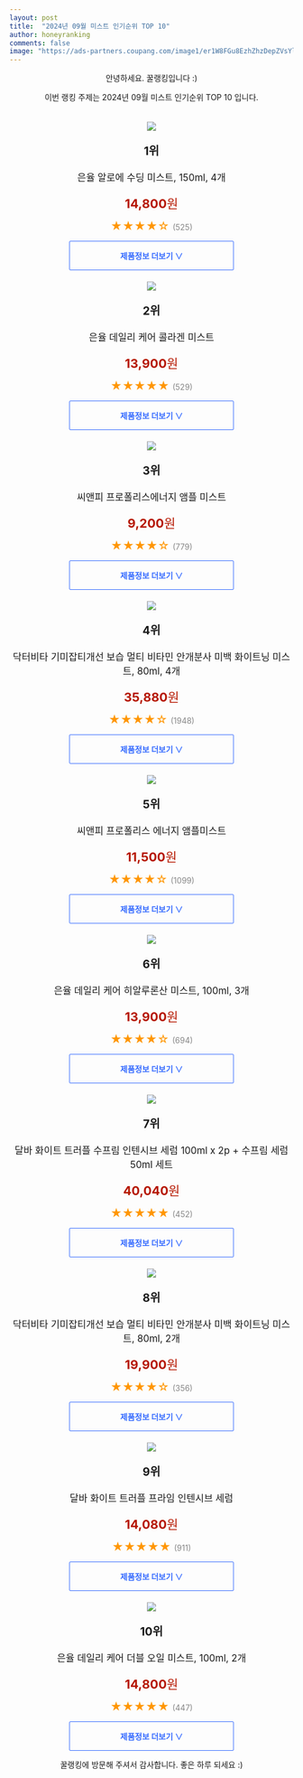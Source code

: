 ```yaml
---
layout: post
title:  "2024년 09월 미스트 인기순위 TOP 10"
author: honeyranking
comments: false
image: "https://ads-partners.coupang.com/image1/er1W8FGu8EzhZhzDepZVsYlubc4UI7nUOqSSaISj-mvGxBZhFETMgfisZVwDEW0zjC3ym4U5Lg0m1rDNpOhkwBNcNmm9N_C82RkDVd2GARl5DQ6Y1vjU95vkJJLkyQapkE-v3rknd7z9en8nPviI0Zbwq9cMzS_yl1QDjcF9-rZrxukuNGT8DeOj1XH3KXnPWCtLjf2Zio5obyCFDQL7apy91sSaGJu6-Xw15-dtXAMoUOjQXcCRSBFl2LuJgdXlynunrWrEEl674-sSakJd9ZsFYaYjjg0knvrWvqHs"
---
```

<p style="text-align: center;">안녕하세요. 꿀랭킹입니다 :)</p>
<p style="text-align: center;">이번 랭킹 주제는 2024년 09월 미스트 인기순위 TOP 10 입니다.</p><center><img src="https://ads-partners.coupang.com/image1/er1W8FGu8EzhZhzDepZVsYlubc4UI7nUOqSSaISj-mvGxBZhFETMgfisZVwDEW0zjC3ym4U5Lg0m1rDNpOhkwBNcNmm9N_C82RkDVd2GARl5DQ6Y1vjU95vkJJLkyQapkE-v3rknd7z9en8nPviI0Zbwq9cMzS_yl1QDjcF9-rZrxukuNGT8DeOj1XH3KXnPWCtLjf2Zio5obyCFDQL7apy91sSaGJu6-Xw15-dtXAMoUOjQXcCRSBFl2LuJgdXlynunrWrEEl674-sSakJd9ZsFYaYjjg0knvrWvqHs" style="margin-top:20px" /></center><p style="text-align: center; font-size: 20px"><b>1위</b></p><p style="text-align: center; font-size: 17px">은율 알로에 수딩 미스트, 150ml, 4개</p><p style="text-align: center;"><span style="color: #b61800; font-size: 22px;"><b>14,800</b>원</span></p><p style="text-align: center;"><span style="color: #ff9600; font-size: 20px;">★★★★☆ </span><span style="color: #878787;">(525)</span></p><center><a href="https://link.coupang.com/re/AFFSDP?lptag=AF3899140&subid=honeyrank&pageKey=7912979989&itemId=21718136210&vendorItemId=4622133994&traceid=V0-153-befc05500647aff0&clickBeacon=dd1a33c0-7747-11ef-82ba-ad2242ef956c%7E3&requestid=20240920210000739183949547&token=31850C%7CMIXED"><div style="font-size: 14px; display: inline-block; padding: 15px 90px; color: #346aff; border-radius: 2px; border: 1px solid #346aff; cursor: pointer;"><b>제품정보 더보기 &or;</b></div></a></center><center><img src="https://ads-partners.coupang.com/image1/aUqnQirYKAcafNufaX-nG2J_FdzbHTPonXLMfmom9Nv8FJNFguoClRwMh5TjGv18IVZjaaKvpTC7OdX9dMPmGxXYwPtAscsdjk40N9O9LpkX-sDSDeoL-ZaNDJv1T_IqkmpfBUgyJ9W_UoX6M-_JRqBg2C1AtPkFcIVOMUuxaHvrnoA5cXfdWyM9ACJdwNCUuqboTYW5YD0qy3yuxHle39Ql1nA36uSOfapK0EyZUVY7udOi3vBLcqqDYGzuiYDDfo5sovtZsWG25BoL6sxRusQXPJt5jytxO9c=" style="margin-top:20px" /></center><p style="text-align: center; font-size: 20px"><b>2위</b></p><p style="text-align: center; font-size: 17px">은율 데일리 케어 콜라겐 미스트</p><p style="text-align: center;"><span style="color: #b61800; font-size: 22px;"><b>13,900</b>원</span></p><p style="text-align: center;"><span style="color: #ff9600; font-size: 20px;">★★★★★ </span><span style="color: #878787;">(529)</span></p><center><a href="https://link.coupang.com/re/AFFSDP?lptag=AF3899140&subid=honeyrank&pageKey=7912980205&itemId=21718136843&vendorItemId=70504964810&traceid=V0-153-608eee9c38e3422f&requestid=20240920210000739183949547&token=31850C%7CMIXED"><div style="font-size: 14px; display: inline-block; padding: 15px 90px; color: #346aff; border-radius: 2px; border: 1px solid #346aff; cursor: pointer;"><b>제품정보 더보기 &or;</b></div></a></center><center><img src="https://ads-partners.coupang.com/image1/RJWwwmYqyLXPyiIBROF4xt6t4rJCRT0beyV9dl9nmmQBCn_oRrUUjyU8rIk3e6zfjbAgDrJA4js0JFzBC8DeX1SptwaYPqbS4lw0rTV-9tnz-0gbycJ4bGx7p4kjWRQeNUecyg2tmuZvFjES4n7ujwTIKGQRKHDEmkc6DgEBNy_KfguG0K5KU29b1qDy4578zPQzthSdFmiDaHNpGVYS66DL9giO1zXQJMnH35234x0Qshqv_p6R03bJVNZuzPH9Sb5B6UGxDVNWtOvS3F-w_ruRDbuPpp6pUcEg" style="margin-top:20px" /></center><p style="text-align: center; font-size: 20px"><b>3위</b></p><p style="text-align: center; font-size: 17px">씨앤피 프로폴리스에너지 앰플 미스트</p><p style="text-align: center;"><span style="color: #b61800; font-size: 22px;"><b>9,200</b>원</span></p><p style="text-align: center;"><span style="color: #ff9600; font-size: 20px;">★★★★☆ </span><span style="color: #878787;">(779)</span></p><center><a href="https://link.coupang.com/re/AFFSDP?lptag=AF3899140&subid=honeyrank&pageKey=7345667324&itemId=21314948848&vendorItemId=88374438532&traceid=V0-153-1820a8a405b39a13&requestid=20240920210000739183949547&token=31850C%7CMIXED"><div style="font-size: 14px; display: inline-block; padding: 15px 90px; color: #346aff; border-radius: 2px; border: 1px solid #346aff; cursor: pointer;"><b>제품정보 더보기 &or;</b></div></a></center><center><img src="https://ads-partners.coupang.com/image1/Klz0ugOxt-PO6JswKjRTi7Jxe1iSzb8i_iAovMFS-b3dKnRPDXgqCNKcQsnOAf0C9s16KSjPjm3gM7qldfVjMITOdG4UL1V00Fdt6Fv2oSHFypELRx3g0z0yLdq256iGBUycuYTmZ2tAGmkpyHkP699THXSN4kMJHamtntL-o5v8TnV57Zx-sntBS022e80SRLeg9Dyp8maabHoylU6pn6Tzbz_GjENwZQwxxbbUk-LSIK_r-wd0uLpWQCqTGxffROYXqASJJqE3vneHpOesUF4bsMw9ubuxtk6-47-xs7l9EPzsqBcEmUPo6xU_KA==" style="margin-top:20px" /></center><p style="text-align: center; font-size: 20px"><b>4위</b></p><p style="text-align: center; font-size: 17px">닥터비타 기미잡티개선 보습 멀티 비타민 안개분사 미백 화이트닝 미스트, 80ml, 4개</p><p style="text-align: center;"><span style="color: #b61800; font-size: 22px;"><b>35,880</b>원</span></p><p style="text-align: center;"><span style="color: #ff9600; font-size: 20px;">★★★★☆ </span><span style="color: #878787;">(1948)</span></p><center><a href="https://link.coupang.com/re/AFFSDP?lptag=AF3899140&subid=honeyrank&pageKey=6570253472&itemId=14745961174&vendorItemId=81986378992&traceid=V0-153-3c651cedcbe5fdf3&clickBeacon=dd1a33c0-7747-11ef-ab00-9ff85c711bda%7E3&requestid=20240920210000739183949547&token=31850C%7CMIXED"><div style="font-size: 14px; display: inline-block; padding: 15px 90px; color: #346aff; border-radius: 2px; border: 1px solid #346aff; cursor: pointer;"><b>제품정보 더보기 &or;</b></div></a></center><center><img src="https://ads-partners.coupang.com/image1/XLAAD0jjlsvhG60hXA7Pzud9DkqMOwcOCCGHJDwlQaODCNwXJ48SUK9ZysL73vxhhOG-hb5KmEgZcRmgm1Sw99qVeO03SVBH9dUgLASC52D5xBqhhRMZ0LWI1otVHePqr_1FM_cQZxtzuJJnjKl0XNHllUaSsWxDrmsbdpJ4ij7EVyVenfJhGON1Q710E1GXhUjXbp4htuRaieQgQCxRP1CGVNTE7MDO8D1KbZ8md4zFWnnyI-WgBV2eCS8K0due_eLacX80PzfoCSb9F4b4Oo7c4OubFqBu8O6um1I=" style="margin-top:20px" /></center><p style="text-align: center; font-size: 20px"><b>5위</b></p><p style="text-align: center; font-size: 17px">씨앤피 프로폴리스 에너지 앰플미스트</p><p style="text-align: center;"><span style="color: #b61800; font-size: 22px;"><b>11,500</b>원</span></p><p style="text-align: center;"><span style="color: #ff9600; font-size: 20px;">★★★★☆ </span><span style="color: #878787;">(1099)</span></p><center><a href="https://link.coupang.com/re/AFFSDP?lptag=AF3899140&subid=honeyrank&pageKey=7474662865&itemId=23951394371&vendorItemId=90973088369&traceid=V0-153-4486eb0c70a47f93&requestid=20240920210000739183949547&token=31850C%7CMIXED"><div style="font-size: 14px; display: inline-block; padding: 15px 90px; color: #346aff; border-radius: 2px; border: 1px solid #346aff; cursor: pointer;"><b>제품정보 더보기 &or;</b></div></a></center><center><img src="https://ads-partners.coupang.com/image1/RWg8tCg0hDsdeO8tRXBzLAKNVSaeZh_a2Mbucieg4eC4np5VFOux0ur-Mf08qYe70ceAQEby6i3Onso4CKKdVQF2aDjnSpL7l1eXvi8yRs9jmXt-yv_PLd6x7vkkNyBSm5ncXWLuPdMHHrrb8Nt3jf7GdWH0CkgwQlf5YpofQQkOQTUaxfCy_89Z4UloLy5Osxa8X3xGabpZEyTdPOSBk6ZoJZ5VWS_nBOiY8UsJ3yxX8Mm05W1xJPdHhhChMo2jZ-bZ3u97v-0DVTZPCOtbNhoIlVHp_BppXCd5lOwP6A==" style="margin-top:20px" /></center><p style="text-align: center; font-size: 20px"><b>6위</b></p><p style="text-align: center; font-size: 17px">은율 데일리 케어 히알루론산 미스트, 100ml, 3개</p><p style="text-align: center;"><span style="color: #b61800; font-size: 22px;"><b>13,900</b>원</span></p><p style="text-align: center;"><span style="color: #ff9600; font-size: 20px;">★★★★☆ </span><span style="color: #878787;">(694)</span></p><center><a href="https://link.coupang.com/re/AFFSDP?lptag=AF3899140&subid=honeyrank&pageKey=1459876591&itemId=2511927780&vendorItemId=70504964915&traceid=V0-153-565d6412bfde677a&clickBeacon=dd1a33c0-7747-11ef-a609-98539d35adfc%7E3&requestid=20240920210000739183949547&token=31850C%7CMIXED"><div style="font-size: 14px; display: inline-block; padding: 15px 90px; color: #346aff; border-radius: 2px; border: 1px solid #346aff; cursor: pointer;"><b>제품정보 더보기 &or;</b></div></a></center><center><img src="https://ads-partners.coupang.com/image1/d419Lt8QcIvSf-DCd6-AIzDEUtnhDSJZw-WG-giCQQhW1wGsxvFIRBTFGzN9Kul0bG3jdqToDJOyt7IOnALs8d801l2XgioFY1oUZ1yEz9xti3uYQsirNRTAn8sEcwWSsRvjc7bAuQ91upJbwD-xs4WM1RFbuf4d3fiHkx0OmI9YfNtPLgZfppOYOWQjF4t58_NVoATozJzZux2YkdV7sr04-uxUktGO0VuklqjFIQL1RWccNyRSYJU0iE3MunjNAlXipMbExDTXf3KeQH-1KZKUtfxb9YNGDHcUOA==" style="margin-top:20px" /></center><p style="text-align: center; font-size: 20px"><b>7위</b></p><p style="text-align: center; font-size: 17px">달바 화이트 트러플 수프림 인텐시브 세럼 100ml x 2p + 수프림 세럼 50ml 세트</p><p style="text-align: center;"><span style="color: #b61800; font-size: 22px;"><b>40,040</b>원</span></p><p style="text-align: center;"><span style="color: #ff9600; font-size: 20px;">★★★★★ </span><span style="color: #878787;">(452)</span></p><center><a href="https://link.coupang.com/re/AFFSDP?lptag=AF3899140&subid=honeyrank&pageKey=6137107889&itemId=11744003733&vendorItemId=79017906112&traceid=V0-153-d899789f965a3898&requestid=20240920210000739183949547&token=31850C%7CMIXED"><div style="font-size: 14px; display: inline-block; padding: 15px 90px; color: #346aff; border-radius: 2px; border: 1px solid #346aff; cursor: pointer;"><b>제품정보 더보기 &or;</b></div></a></center><center><img src="https://ads-partners.coupang.com/image1/RqOqKI2nd_6iwKhkRgGjmjqxX2-BFPNrxqz9m6KbjHDNPJueoFJXxTIJOPxGPRNrx7GKKD1ve0IfRSJytKE3R4k_v0pvEq9O4ABPyO0EsnrzQidt6W1Nfe9T61YAIqWfkFClh9LKSZoynwEhYEzrF2cOwkrZkKQsWwdND2osvf1Egd1NhiP9kmeTVZiAn1g07E-adxT14nuTeMOKpjsURWFx6MgtMGqC-h3u7d3bS4Kwa9FTC1ugtp_EbOTmAVbj4aLpP9Q_szv3JqX5vaiSgxft_l_IekOfD3rWveYFzfBIweENVmq8spHyG1Nch-Y=" style="margin-top:20px" /></center><p style="text-align: center; font-size: 20px"><b>8위</b></p><p style="text-align: center; font-size: 17px">닥터비타 기미잡티개선 보습 멀티 비타민 안개분사 미백 화이트닝 미스트, 80ml, 2개</p><p style="text-align: center;"><span style="color: #b61800; font-size: 22px;"><b>19,900</b>원</span></p><p style="text-align: center;"><span style="color: #ff9600; font-size: 20px;">★★★★☆ </span><span style="color: #878787;">(356)</span></p><center><a href="https://link.coupang.com/re/AFFSDP?lptag=AF3899140&subid=honeyrank&pageKey=6570253472&itemId=19953236297&vendorItemId=86459394166&traceid=V0-153-3c651cedcbe5fdf3&clickBeacon=dd1a33c0-7747-11ef-857e-5fedec60a3c1%7E3&requestid=20240920210000739183949547&token=31850C%7CMIXED"><div style="font-size: 14px; display: inline-block; padding: 15px 90px; color: #346aff; border-radius: 2px; border: 1px solid #346aff; cursor: pointer;"><b>제품정보 더보기 &or;</b></div></a></center><center><img src="https://ads-partners.coupang.com/image1/aLOA8OKfjFGsMuq1aAW-7zI5-wyP1ySNO7JI4Rb5Cj6NJDRmvh4Na8t044VWE-fV2GHujFbBjy9biEMqhEHnOX8qqYNGVWjGjymqnAcLm4svUKyCjJUXnLZFc0RsrtaWo1vy5SXjWA5iBtw1ErasKXFTXTyy-ovt-lzyEJlJiNV7QZwBCrvqyRfon3IhkOwmaWJDljPv5rpim8aAmlI6RPep2vz7AfCmNc5xxxwqJ32Vv4QU6RNbSslkUMcxdrPnedMuy-50FskUDq7w2CAIrwZUJCymmiHbog==" style="margin-top:20px" /></center><p style="text-align: center; font-size: 20px"><b>9위</b></p><p style="text-align: center; font-size: 17px">달바 화이트 트러플 프라임 인텐시브 세럼</p><p style="text-align: center;"><span style="color: #b61800; font-size: 22px;"><b>14,080</b>원</span></p><p style="text-align: center;"><span style="color: #ff9600; font-size: 20px;">★★★★★ </span><span style="color: #878787;">(911)</span></p><center><a href="https://link.coupang.com/re/AFFSDP?lptag=AF3899140&subid=honeyrank&pageKey=8142647176&itemId=17346802684&vendorItemId=84596512625&traceid=V0-153-e311ff764c704f0b&requestid=20240920210000739183949547&token=31850C%7CMIXED"><div style="font-size: 14px; display: inline-block; padding: 15px 90px; color: #346aff; border-radius: 2px; border: 1px solid #346aff; cursor: pointer;"><b>제품정보 더보기 &or;</b></div></a></center><center><img src="https://ads-partners.coupang.com/image1/nmowF3ozyVenocY5ntmx5m4Q8NtYK9-tBEQou75L7WQ09nW-2Oo_Jza2VbuA_tiFmyEq2Q-Wy7qFsRpPLEKb9CNOol3TJ3JbIYi5Y0Zk5wFBrCdVSfUN8q1HJ2qkl_CONIdbGS8LR9CUqSdN-1apgFT0tmQK3uVEx3NRpIjdDV6bTaNPj8nsyZOY-Oy8w2rTcVJTiXzQS7GO8VjxriFyHlc_BvlXUjTDq8-KHn8gmdeDvcqXmxl3COBeExYuS_Anz2MODpkMUoN7SFVZNbhHHwSxy_hWnKstdDJFGMd_zA==" style="margin-top:20px" /></center><p style="text-align: center; font-size: 20px"><b>10위</b></p><p style="text-align: center; font-size: 17px">은율 데일리 케어 더블 오일 미스트, 100ml, 2개</p><p style="text-align: center;"><span style="color: #b61800; font-size: 22px;"><b>14,800</b>원</span></p><p style="text-align: center;"><span style="color: #ff9600; font-size: 20px;">★★★★★ </span><span style="color: #878787;">(447)</span></p><center><a href="https://link.coupang.com/re/AFFSDP?lptag=AF3899140&subid=honeyrank&pageKey=1577484893&itemId=2697502699&vendorItemId=70687905758&traceid=V0-153-d90144887e862c3d&clickBeacon=dd1a5ad0-7747-11ef-9dd4-17c57e2d4b1a%7E3&requestid=20240920210000739183949547&token=31850C%7CMIXED"><div style="font-size: 14px; display: inline-block; padding: 15px 90px; color: #346aff; border-radius: 2px; border: 1px solid #346aff; cursor: pointer;"><b>제품정보 더보기 &or;</b></div></a></center><p style="text-align: center;">꿀랭킹에 방문해 주셔서 감사합니다. 좋은 하루 되세요 :)</p>